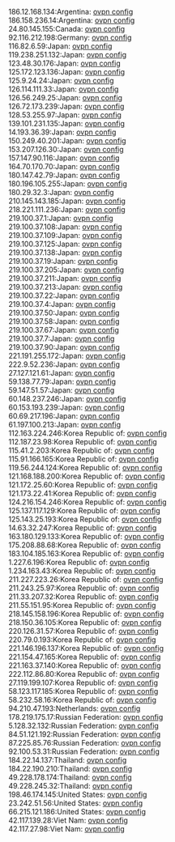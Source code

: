 186.12.168.134:Argentina: [ovpn config](vpn/186_12_168_134.ovpn)  
186.158.236.14:Argentina: [ovpn config](vpn/186_158_236_14.ovpn)  
24.80.145.155:Canada: [ovpn config](vpn/24_80_145_155.ovpn)  
92.116.212.198:Germany: [ovpn config](vpn/92_116_212_198.ovpn)  
116.82.6.59:Japan: [ovpn config](vpn/116_82_6_59.ovpn)  
119.238.251.132:Japan: [ovpn config](vpn/119_238_251_132.ovpn)  
123.48.30.176:Japan: [ovpn config](vpn/123_48_30_176.ovpn)  
125.172.123.136:Japan: [ovpn config](vpn/125_172_123_136.ovpn)  
125.9.24.24:Japan: [ovpn config](vpn/125_9_24_24.ovpn)  
126.114.111.33:Japan: [ovpn config](vpn/126_114_111_33.ovpn)  
126.56.249.25:Japan: [ovpn config](vpn/126_56_249_25.ovpn)  
126.72.173.239:Japan: [ovpn config](vpn/126_72_173_239.ovpn)  
128.53.255.97:Japan: [ovpn config](vpn/128_53_255_97.ovpn)  
139.101.231.135:Japan: [ovpn config](vpn/139_101_231_135.ovpn)  
14.193.36.39:Japan: [ovpn config](vpn/14_193_36_39.ovpn)  
150.249.40.201:Japan: [ovpn config](vpn/150_249_40_201.ovpn)  
153.207.126.30:Japan: [ovpn config](vpn/153_207_126_30.ovpn)  
157.147.90.116:Japan: [ovpn config](vpn/157_147_90_116.ovpn)  
164.70.170.70:Japan: [ovpn config](vpn/164_70_170_70.ovpn)  
180.147.42.79:Japan: [ovpn config](vpn/180_147_42_79.ovpn)  
180.196.105.255:Japan: [ovpn config](vpn/180_196_105_255.ovpn)  
180.29.32.3:Japan: [ovpn config](vpn/180_29_32_3.ovpn)  
210.145.143.185:Japan: [ovpn config](vpn/210_145_143_185.ovpn)  
218.221.111.236:Japan: [ovpn config](vpn/218_221_111_236.ovpn)  
219.100.37.1:Japan: [ovpn config](vpn/219_100_37_1.ovpn)  
219.100.37.108:Japan: [ovpn config](vpn/219_100_37_108.ovpn)  
219.100.37.109:Japan: [ovpn config](vpn/219_100_37_109.ovpn)  
219.100.37.125:Japan: [ovpn config](vpn/219_100_37_125.ovpn)  
219.100.37.138:Japan: [ovpn config](vpn/219_100_37_138.ovpn)  
219.100.37.19:Japan: [ovpn config](vpn/219_100_37_19.ovpn)  
219.100.37.205:Japan: [ovpn config](vpn/219_100_37_205.ovpn)  
219.100.37.211:Japan: [ovpn config](vpn/219_100_37_211.ovpn)  
219.100.37.213:Japan: [ovpn config](vpn/219_100_37_213.ovpn)  
219.100.37.22:Japan: [ovpn config](vpn/219_100_37_22.ovpn)  
219.100.37.4:Japan: [ovpn config](vpn/219_100_37_4.ovpn)  
219.100.37.50:Japan: [ovpn config](vpn/219_100_37_50.ovpn)  
219.100.37.58:Japan: [ovpn config](vpn/219_100_37_58.ovpn)  
219.100.37.67:Japan: [ovpn config](vpn/219_100_37_67.ovpn)  
219.100.37.7:Japan: [ovpn config](vpn/219_100_37_7.ovpn)  
219.100.37.90:Japan: [ovpn config](vpn/219_100_37_90.ovpn)  
221.191.255.172:Japan: [ovpn config](vpn/221_191_255_172.ovpn)  
222.9.52.236:Japan: [ovpn config](vpn/222_9_52_236.ovpn)  
27.127.121.61:Japan: [ovpn config](vpn/27_127_121_61.ovpn)  
59.138.77.79:Japan: [ovpn config](vpn/59_138_77_79.ovpn)  
59.147.51.57:Japan: [ovpn config](vpn/59_147_51_57.ovpn)  
60.148.237.246:Japan: [ovpn config](vpn/60_148_237_246.ovpn)  
60.153.193.239:Japan: [ovpn config](vpn/60_153_193_239.ovpn)  
60.69.217.196:Japan: [ovpn config](vpn/60_69_217_196.ovpn)  
61.197.100.213:Japan: [ovpn config](vpn/61_197_100_213.ovpn)  
112.163.224.246:Korea Republic of: [ovpn config](vpn/112_163_224_246.ovpn)  
112.187.23.98:Korea Republic of: [ovpn config](vpn/112_187_23_98.ovpn)  
115.41.2.203:Korea Republic of: [ovpn config](vpn/115_41_2_203.ovpn)  
115.91.166.165:Korea Republic of: [ovpn config](vpn/115_91_166_165.ovpn)  
119.56.244.124:Korea Republic of: [ovpn config](vpn/119_56_244_124.ovpn)  
121.168.188.200:Korea Republic of: [ovpn config](vpn/121_168_188_200.ovpn)  
121.172.25.60:Korea Republic of: [ovpn config](vpn/121_172_25_60.ovpn)  
121.173.22.41:Korea Republic of: [ovpn config](vpn/121_173_22_41.ovpn)  
124.216.154.246:Korea Republic of: [ovpn config](vpn/124_216_154_246.ovpn)  
125.137.117.129:Korea Republic of: [ovpn config](vpn/125_137_117_129.ovpn)  
125.143.25.193:Korea Republic of: [ovpn config](vpn/125_143_25_193.ovpn)  
14.63.32.247:Korea Republic of: [ovpn config](vpn/14_63_32_247.ovpn)  
163.180.129.133:Korea Republic of: [ovpn config](vpn/163_180_129_133.ovpn)  
175.208.88.68:Korea Republic of: [ovpn config](vpn/175_208_88_68.ovpn)  
183.104.185.163:Korea Republic of: [ovpn config](vpn/183_104_185_163.ovpn)  
1.227.6.196:Korea Republic of: [ovpn config](vpn/1_227_6_196.ovpn)  
1.234.163.43:Korea Republic of: [ovpn config](vpn/1_234_163_43.ovpn)  
211.227.223.26:Korea Republic of: [ovpn config](vpn/211_227_223_26.ovpn)  
211.243.25.97:Korea Republic of: [ovpn config](vpn/211_243_25_97.ovpn)  
211.33.207.32:Korea Republic of: [ovpn config](vpn/211_33_207_32.ovpn)  
211.55.151.95:Korea Republic of: [ovpn config](vpn/211_55_151_95.ovpn)  
218.145.158.196:Korea Republic of: [ovpn config](vpn/218_145_158_196.ovpn)  
218.150.36.105:Korea Republic of: [ovpn config](vpn/218_150_36_105.ovpn)  
220.126.31.57:Korea Republic of: [ovpn config](vpn/220_126_31_57.ovpn)  
220.79.0.193:Korea Republic of: [ovpn config](vpn/220_79_0_193.ovpn)  
221.146.196.137:Korea Republic of: [ovpn config](vpn/221_146_196_137.ovpn)  
221.154.47.165:Korea Republic of: [ovpn config](vpn/221_154_47_165.ovpn)  
221.163.37.140:Korea Republic of: [ovpn config](vpn/221_163_37_140.ovpn)  
222.112.86.80:Korea Republic of: [ovpn config](vpn/222_112_86_80.ovpn)  
27.119.199.107:Korea Republic of: [ovpn config](vpn/27_119_199_107.ovpn)  
58.123.117.185:Korea Republic of: [ovpn config](vpn/58_123_117_185.ovpn)  
58.232.58.16:Korea Republic of: [ovpn config](vpn/58_232_58_16.ovpn)  
94.210.47.193:Netherlands: [ovpn config](vpn/94_210_47_193.ovpn)  
178.219.175.17:Russian Federation: [ovpn config](vpn/178_219_175_17.ovpn)  
5.128.32.132:Russian Federation: [ovpn config](vpn/5_128_32_132.ovpn)  
84.51.121.192:Russian Federation: [ovpn config](vpn/84_51_121_192.ovpn)  
87.225.85.76:Russian Federation: [ovpn config](vpn/87_225_85_76.ovpn)  
92.100.53.31:Russian Federation: [ovpn config](vpn/92_100_53_31.ovpn)  
184.22.14.137:Thailand: [ovpn config](vpn/184_22_14_137.ovpn)  
184.22.190.210:Thailand: [ovpn config](vpn/184_22_190_210.ovpn)  
49.228.178.174:Thailand: [ovpn config](vpn/49_228_178_174.ovpn)  
49.228.245.32:Thailand: [ovpn config](vpn/49_228_245_32.ovpn)  
198.46.174.145:United States: [ovpn config](vpn/198_46_174_145.ovpn)  
23.242.51.56:United States: [ovpn config](vpn/23_242_51_56.ovpn)  
66.215.121.186:United States: [ovpn config](vpn/66_215_121_186.ovpn)  
42.117.139.28:Viet Nam: [ovpn config](vpn/42_117_139_28.ovpn)  
42.117.27.98:Viet Nam: [ovpn config](vpn/42_117_27_98.ovpn)  
